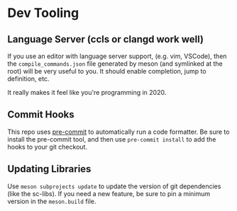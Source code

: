 Dev Tooling
===========

## Language Server (ccls or clangd work well)

If you use an editor with language server support, (e.g. vim, VSCode), then the
`compile_commands.json` file generated by meson (and symlinked at the root) will
be very useful to you. It should enable completion, jump to definition, etc.

It really makes it feel like you're programming in 2020.

## Commit Hooks

This repo uses [pre-commit](https://pre-commit.com/) to automatically run a code
formatter. Be sure to install the pre-commit tool, and then use
`pre-commit install` to add the hooks to your git checkout.

## Updating Libraries

Use `meson subprojects update` to update the version of git dependencies (like
the sc-libs). If you need a new feature, be sure to pin a minimum version in the
`meson.build` file.
